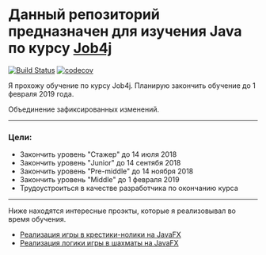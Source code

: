 # Данный репозиторий предназначен для изучения Java по курсу [Job4j](http://job4j.ru "http://job4j.ru")
[![Build Status](https://travis-ci.org/QmBo/job4j.svg?branch=master)](https://travis-ci.org/QmBo/job4j) [![codecov](https://codecov.io/gh/QmBo/job4j/branch/master/graph/badge.svg)](https://codecov.io/gh/QmBo/job4j)

Я прохожу обучение по курсу Job4j. Планирую закончить обучение до 1 февраля 2019 года.

Объединение зафиксированных изменений.

***
### Цели:
* Закончить уровень "Стажер" до 14 июля 2018
* Закончить уровень "Junior" до 14 сентябя 2018
* Закончить уровень "Pre-middle" до 14 ноября 2018
* Закончить уровень "Middle" до 1 февраля 2019
* Трудоустроиться в качестве разработчика по окончанию курса
***


Ниже находятся интересные проэкты, которые я реализовывал во время обучения.

* [Реализация игры в крестики-нолики на JavaFX](https://github.com/QmBo/job4j/tree/master/chapter_001/src/main/java/ru/job4j/tictactoe)
* [Реализация логики игры в шахматы на JavaFX](https://github.com/QmBo/job4j/tree/master/chapter_002/src/main/java/ru/job4j/chess)